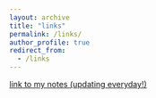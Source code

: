 ```yaml
---
layout: archive
title: "links"
permalink: /links/
author_profile: true
redirect_from:
  - /links
---
```



[link to my notes (updating everyday!)](https://github.com/hzwdachui/Notes)